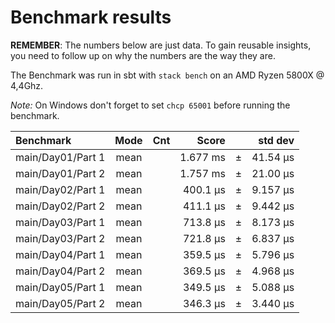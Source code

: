 Benchmark results
=================
**REMEMBER**: The numbers below are just data. To gain reusable insights, you need to follow up on
why the numbers are the way they are.

The Benchmark was run in sbt with `stack bench` on an AMD Ryzen 5800X @ 4,4Ghz.

*Note:* On Windows don't forget to set `chcp 65001` before running the benchmark.


| Benchmark         | Mode | Cnt |     Score   |     |   std dev  |
|:------------------|:----:|:---:|------------:|-----|-----------:|
| main/Day01/Part 1 | mean |     | 1.677  ms   | ±   | 41.54  μs  |
| main/Day01/Part 2 | mean |     | 1.757  ms   | ±   | 21.00  μs  |
| main/Day02/Part 1 | mean |     | 400.1  μs   | ±   | 9.157  μs  |
| main/Day02/Part 2 | mean |     | 411.1  μs   | ±   | 9.442  μs  |
| main/Day03/Part 1 | mean |     | 713.8  μs   | ±   | 8.173  μs  |
| main/Day03/Part 2 | mean |     | 721.8  μs   | ±   | 6.837  μs  |
| main/Day04/Part 1 | mean |     | 359.5  μs   | ±   | 5.796  μs  |
| main/Day04/Part 2 | mean |     | 369.5  μs   | ±   | 4.968  μs  |
| main/Day05/Part 1 | mean |     | 349.5  μs   | ±   | 5.088  μs  |
| main/Day05/Part 2 | mean |     | 346.3  μs   | ±   | 3.440  μs  |